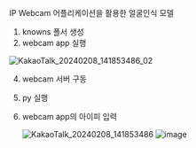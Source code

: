 IP Webcam 어플리케이션을 활용한 얼굴인식 모델

1. knowns 폴서 생성
2. webcam app 실행
   
  ![KakaoTalk_20240208_141853486_02](https://github.com/SqurareEgg/IPWebCam_FaceRecognation/assets/148935595/a2f3cf27-75b0-4011-afdd-307c4c36447b)
  
4. webcam 서버 구동
5. py 실행
6. webcam app의 아이피 입력
   
   ![KakaoTalk_20240208_141853486](https://github.com/SqurareEgg/IPWebCam_FaceRecognation/assets/148935595/ab7ff96d-e907-45bd-876d-3612a6cc6df8)
   ![image](https://github.com/SqurareEgg/IPWebCam_FaceRecognation/assets/148935595/fe0aa825-a0b9-48fc-9cd1-7fe22c0f4790)
